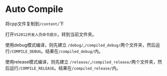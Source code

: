 
# Auto Compile

将cpp文件复制到`/content/`下

打开`VS2012开发人员命令提示`，转到当前文件夹。

使用debug模式编译，则先建立 `/debug/`,`/compiled_debug/`两个文件夹，然后运行`/COMPILE_DEBUG`。结果在`/compiled_debug/`内。

使用release模式编译，则先建立 `/release/`,`/compiled_release/`两个文件夹，然后运行`/COMPILE_RELEASE`。结果在`/compiled_release/`内。
